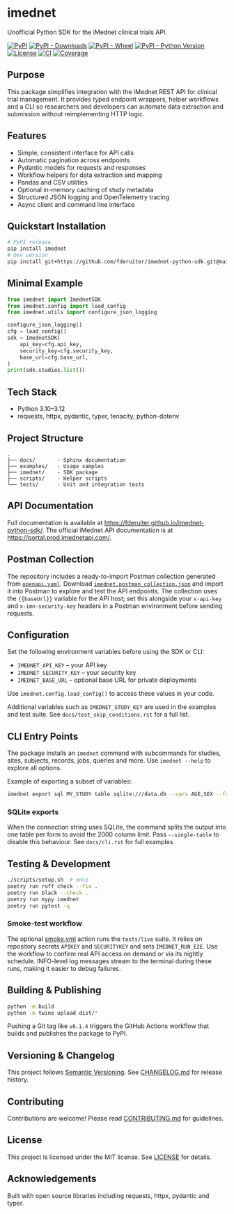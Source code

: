 # imednet

Unofficial Python SDK for the iMednet clinical trials API.

[![PyPI](https://img.shields.io/pypi/v/imednet.svg)](https://pypi.org/project/imednet/)
[![PyPI - Downloads](https://img.shields.io/pypi/dm/imednet.svg)](https://pypi.org/project/imednet/)
[![PyPI - Wheel](https://img.shields.io/pypi/wheel/imednet.svg)](https://pypi.org/project/imednet/)
[![PyPI - Python Version](https://img.shields.io/pypi/pyversions/imednet.svg)](https://pypi.org/project/imednet/)
[![License](https://img.shields.io/pypi/l/imednet.svg)](LICENSE)
[![CI](https://img.shields.io/github/actions/workflow/status/fderuiter/imednet-python-sdk/ci.yml?branch=main)](https://github.com/fderuiter/imednet-python-sdk/actions/workflows/ci.yml)
[![Coverage](https://img.shields.io/badge/coverage-90%25-brightgreen)](https://github.com/fderuiter/imednet-python-sdk)

## Purpose

This package simplifies integration with the iMednet REST API for clinical trial
management. It provides typed endpoint wrappers, helper workflows and a CLI so
researchers and developers can automate data extraction and submission without
reimplementing HTTP logic.

## Features

- Simple, consistent interface for API calls
- Automatic pagination across endpoints
- Pydantic models for requests and responses
- Workflow helpers for data extraction and mapping
- Pandas and CSV utilities
- Optional in-memory caching of study metadata
- Structured JSON logging and OpenTelemetry tracing
- Async client and command line interface

## Quickstart Installation

```bash
# PyPI release
pip install imednet
# Dev version
pip install git+https://github.com/fderuiter/imednet-python-sdk.git@main
```

## Minimal Example

```python
from imednet import ImednetSDK
from imednet.config import load_config
from imednet.utils import configure_json_logging

configure_json_logging()
cfg = load_config()
sdk = ImednetSDK(
    api_key=cfg.api_key,
    security_key=cfg.security_key,
    base_url=cfg.base_url,
)
print(sdk.studies.list())
```

## Tech Stack

- Python 3.10–3.12
- requests, httpx, pydantic, typer, tenacity, python-dotenv

## Project Structure

```
.
├── docs/       - Sphinx documentation
├── examples/   - Usage samples
├── imednet/    - SDK package
├── scripts/    - Helper scripts
└── tests/      - Unit and integration tests
```

## API Documentation

Full documentation is available at
<https://fderuiter.github.io/imednet-python-sdk/>.
The official iMednet API documentation is at <https://portal.prod.imednetapi.com/>.

## Postman Collection

The repository includes a ready-to-import Postman collection generated from
[`openapi.yaml`](openapi.yaml). Download
[`imednet.postman_collection.json`](imednet.postman_collection.json) and import it
into Postman to explore and test the API endpoints. The collection uses the
`{{baseUrl}}` variable for the API host; set this alongside your `x-api-key` and
`x-imn-security-key` headers in a Postman environment before sending requests.

## Configuration

Set the following environment variables before using the SDK or CLI:

- `IMEDNET_API_KEY` – your API key
- `IMEDNET_SECURITY_KEY` – your security key
- `IMEDNET_BASE_URL` – optional base URL for private deployments

Use `imednet.config.load_config()` to access these values in your code.

Additional variables such as `IMEDNET_STUDY_KEY` are used in the examples and
test suite. See `docs/test_skip_conditions.rst` for a full list.

## CLI Entry Points

The package installs an `imednet` command with subcommands for studies, sites,
subjects, records, jobs, queries and more. Use `imednet --help` to explore all
options.

Example of exporting a subset of variables:

```bash
imednet export sql MY_STUDY table sqlite:///data.db --vars AGE,SEX --forms 10,20
```

### SQLite exports

When the connection string uses SQLite, the command splits the output into one
table per form to avoid the 2000 column limit. Pass ``--single-table`` to
disable this behaviour. See ``docs/cli.rst`` for full examples.

## Testing & Development

```bash
./scripts/setup.sh  # once
poetry run ruff check --fix .
poetry run black --check .
poetry run mypy imednet
poetry run pytest -q
```

### Smoke-test workflow

The optional [smoke.yml](.github/workflows/smoke.yml) action runs the `tests/live` suite.
It relies on repository secrets `APIKEY` and `SECURITYKEY` and sets `IMEDNET_RUN_E2E`.
Use the workflow to confirm real API access on demand or via its nightly schedule.
INFO-level log messages stream to the terminal during these runs, making it easier to
debug failures.

## Building & Publishing

```bash
python -m build
python -m twine upload dist/*
```

Pushing a Git tag like `v0.1.4` triggers the GitHub Actions workflow that builds
and publishes the package to PyPI.

## Versioning & Changelog

This project follows [Semantic Versioning](https://semver.org). See
[CHANGELOG.md](CHANGELOG.md) for release history.

## Contributing

Contributions are welcome! Please read
[CONTRIBUTING.md](CONTRIBUTING.md) for guidelines.

## License

This project is licensed under the MIT license. See [LICENSE](LICENSE) for
details.

## Acknowledgements

Built with open source libraries including requests, httpx, pydantic and typer.

